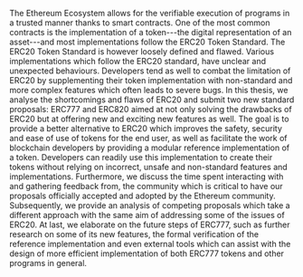 The Ethereum Ecosystem allows for the verifiable execution of programs in a trusted manner thanks to smart contracts. One of the most common contracts is the implementation of a token---the digital representation of an asset---and most implementations follow the ERC20 Token Standard. The ERC20 Token Standard is however loosely defined and flawed. Various implementations which follow the ERC20 standard, have unclear and unexpected behaviours. Developers tend as well to combat the limitation of ERC20 by supplementing their token implementation with non-standard and more complex features which often leads to severe bugs. In this thesis, we analyse the shortcomings and flaws of ERC20 and submit two new standard proposals: ERC777 and ERC820 aimed at not only solving the drawbacks of ERC20 but at offering new and exciting new features as well. The goal is to provide a better alternative to ERC20 which improves the safety, security and ease of use of tokens for the end user, as well as facilitate the work of blockchain developers by providing a modular reference implementation of a token. Developers can readily use this implementation to create their tokens without relying on incorrect, unsafe and non-standard features and implementations. Furthermore, we discuss the time spent interacting with and gathering feedback from, the community which is critical to have our proposals officially accepted and adopted by the Ethereum community. Subsequently, we provide an analysis of competing proposals which take a different approach with the same aim of addressing some of the issues of ERC20. At last, we elaborate on the future steps of ERC777, such as further research on some of its new features, the formal verification of the reference implementation and even external tools which can assist with the design of more efficient implementation of both ERC777 tokens and other programs in general.
